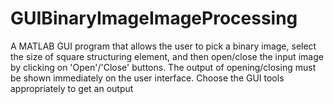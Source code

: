 # GUIBinaryImageImageProcessing
A MATLAB GUI program that allows the user to pick a binary image, select the size of square structuring element, and then open/close the input image by clicking on 'Open'/'Close' buttons. The output of opening/closing must be shown immediately on the user interface. Choose the GUI tools appropriately to get an output 

